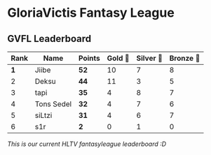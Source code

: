 # GloriaVictis Fantasy League
## GVFL Leaderboard

| Rank | Name      | Points | Gold 🥇 | Silver 🥈 | Bronze 🥉 |
|------|-----------|--------|--------|-----------|----------|
| **1**    | Jiibe     | **52**     | 10     | 7         | 8        |
| 2    | Deksu     | **44**     | 11     | 3         | 5        |
| 3    | tapi      | **35**     | 4      | 8         | 7        |
| 4    | Tons Sedel| **32**     | 4      | 7         | 6        |
| 5    | siLtzi    | **31**     | 4      | 6         | 7        |
| 6    | s1r       | **2**      | 0      | 1         | 0        |


_This is our current HLTV fantasyleague leaderboard :D_
